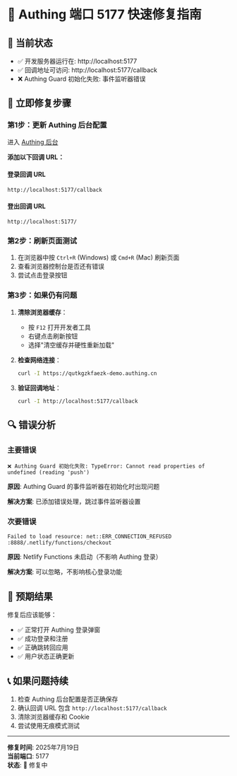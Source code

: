 # 🚀 Authing 端口 5177 快速修复指南

## 🎯 当前状态

- ✅ 开发服务器运行在: http://localhost:5177
- ✅ 回调地址可访问: http://localhost:5177/callback
- ❌ Authing Guard 初始化失败: 事件监听器错误

## 🔧 立即修复步骤

### 第1步：更新 Authing 后台配置

进入 [Authing 后台](https://console.authing.cn/console/6867fdc7b4558b8b92d8ea6d/application/self-built-apps/detail/6867fdc88034eb95ae86167d?app_detail_active_tab=quick_start)

**添加以下回调 URL：**

#### 登录回调 URL
```
http://localhost:5177/callback
```

#### 登出回调 URL
```
http://localhost:5177/
```

### 第2步：刷新页面测试

1. 在浏览器中按 `Ctrl+R` (Windows) 或 `Cmd+R` (Mac) 刷新页面
2. 查看浏览器控制台是否还有错误
3. 尝试点击登录按钮

### 第3步：如果仍有问题

1. **清除浏览器缓存**：
   - 按 `F12` 打开开发者工具
   - 右键点击刷新按钮
   - 选择"清空缓存并硬性重新加载"

2. **检查网络连接**：
   ```bash
   curl -I https://qutkgzkfaezk-demo.authing.cn
   ```

3. **验证回调地址**：
   ```bash
   curl -I http://localhost:5177/callback
   ```

## 🔍 错误分析

### 主要错误
```
❌ Authing Guard 初始化失败: TypeError: Cannot read properties of undefined (reading 'push')
```

**原因**: Authing Guard 的事件监听器在初始化时出现问题

**解决方案**: 已添加错误处理，跳过事件监听器设置

### 次要错误
```
Failed to load resource: net::ERR_CONNECTION_REFUSED
:8888/.netlify/functions/checkout
```

**原因**: Netlify Functions 未启动（不影响 Authing 登录）

**解决方案**: 可以忽略，不影响核心登录功能

## 🎉 预期结果

修复后应该能够：
- ✅ 正常打开 Authing 登录弹窗
- ✅ 成功登录和注册
- ✅ 正确跳转回应用
- ✅ 用户状态正确更新

## 📞 如果问题持续

1. 检查 Authing 后台配置是否正确保存
2. 确认回调 URL 包含 `http://localhost:5177/callback`
3. 清除浏览器缓存和 Cookie
4. 尝试使用无痕模式测试

---

**修复时间**: 2025年7月19日  
**当前端口**: 5177  
**状态**: 🔧 修复中 
